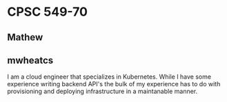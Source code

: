 # CPSC 549-70  
## Mathew    
## mwheatcs  

I am a cloud engineer that specializes in Kubernetes. While I have some experience writing backend API's the bulk of my experience has to do with provisioning and deploying infrastructure in a maintanable manner. 